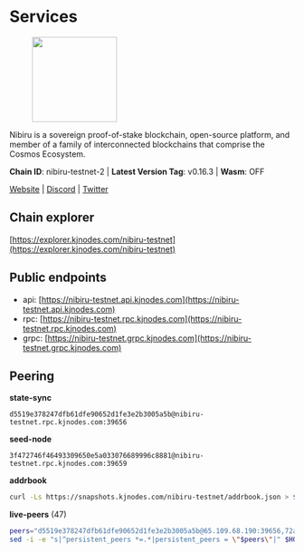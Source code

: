 # Services

<figure><img src="https://raw.githubusercontent.com/kj89/testnet_manuals/main/pingpub/logos/nibiru.png" width="150" alt=""><figcaption></figcaption></figure>

Nibiru is a sovereign proof-of-stake blockchain, open-source platform,  and member of a family of interconnected blockchains that comprise the Cosmos Ecosystem.

**Chain ID**: nibiru-testnet-2 | **Latest Version Tag**: v0.16.3 | **Wasm**: OFF

[Website](https://nibiru.fi) | [Discord](https://discord.gg/nibiru) | [Twitter](https://twitter.com/NibiruChain)




## Chain explorer
[https://explorer.kjnodes.com/nibiru-testnet](https://explorer.kjnodes.com/nibiru-testnet)

## Public endpoints

* api: [https://nibiru-testnet.api.kjnodes.com](https://nibiru-testnet.api.kjnodes.com)
* rpc: [https://nibiru-testnet.rpc.kjnodes.com](https://nibiru-testnet.rpc.kjnodes.com)
* grpc: [https://nibiru-testnet.grpc.kjnodes.com](https://nibiru-testnet.grpc.kjnodes.com)

## Peering

**state-sync**

```text
d5519e378247dfb61dfe90652d1fe3e2b3005a5b@nibiru-testnet.rpc.kjnodes.com:39656
```

**seed-node**

```text
3f472746f46493309650e5a033076689996c8881@nibiru-testnet.rpc.kjnodes.com:39659
```

**addrbook**
```bash
curl -Ls https://snapshots.kjnodes.com/nibiru-testnet/addrbook.json > $HOME/.nibid/config/addrbook.json
```

**live-peers** (47)
```bash
peers="d5519e378247dfb61dfe90652d1fe3e2b3005a5b@65.109.68.190:39656,72a84166fbd6b92d8a772843026cf6a2cd97ffbe@65.109.60.19:46656,fa9913e5818acda6f0d06f3473a96052816fd51a@154.53.34.124:26657,c9a345744756bc7873e01bd9efb0a651b075d18f@149.102.140.146:39656,5eecfdf089428a5a8e52d05d18aae1ad8503d14c@65.108.141.109:19656,e634fbf8800f76cb911d03e665f2e573188147c0@154.53.32.30:26657,2a11b3e06f832e430efb41e3c3bb07a42875d20c@154.53.34.112:26657,5767cde760985a14aba0daeec694ecdae6f787e9@154.53.36.184:26657,5c2a752c9b1952dbed075c56c600c3a79b58c395@195.3.220.140:27046,0db6c1e2f2df7011ea2e53730565791ba87362e0@195.201.195.40:56656,92845d4150aaf87fc1a6f4a53d8fe545ae44fc9d@86.48.16.205:39656,3939da5da8d8a31e6af2cb6d7bdcb222ff2487eb@65.109.14.69:39656,7f30e0e50fa219fad61b1378592285f6ee2b70dc@144.76.90.130:36656,e55d8746ad30e0d11ebe0aa3792c46713375edcc@135.181.2.104:26656,5a868d18a5046b715ee726a45b680a68f92bafcb@149.102.136.149:27656,5fbe59fae99f5a242f856c4badd22cae13d73ae8@173.249.47.194:39656,63e5779cd6d88101ef9f9844979a6962890f2315@65.108.157.108:26656,09de7d3f5acc5e421247a582aa50d601571415fb@38.242.202.200:26656,e545da0d2566c693720992459b002ef75669756c@167.235.204.231:26656,b4c2aadcbe31e2a911ff4c223c0bb7083eebfb53@65.21.245.161:26656,90d71eac9ad47937605a8ab0716df9d8715936fc@2.58.82.226:26656,0588cd3cd1eb6949b5c827003eb5cdcee00d3809@185.234.69.143:26656,3997242f9646ca642932852b7577ddb9976e0396@5.199.130.53:26656,98032241ea61ca6ac066b8fa508baace6678a7a3@190.2.155.67:31656,0caedae543d21fe055dbabc195225b38a48951cd@173.249.0.229:26656,8ff8d3effc84c1e5d7bdff36d8921875f7436bcd@65.108.13.185:26858,e4ea6ffd9ec8ca5db91506e0429613628f0f61ee@155.133.22.115:26656,d2b6baed49aa475eb6ec5958bfbca30a61363b86@154.53.52.212:26657,ab64ebbd39034df6f28fd644e245ed44fba86f70@149.102.143.231:26656,50e5bed9efde45f2601e7a63d12d3c8d81e6e7d6@167.86.124.2:26656,0a052052c67f583fbae23753bf8f3b5ebed99ba1@161.35.90.88:34656,2b0d62e3463bb0d3862ff6b708002893ad127bd5@65.21.57.144:26656,62a8c451abbfaa96c740b7f64587f16959d9e41f@207.180.239.38:36656,7f3d667164ec510cdc3c82bc8d752b65e7cd1671@164.68.122.232:26656,ac9e69d6fe806760db948bf69b7176174db7d7ac@84.54.23.64:26656,ff60133778ab80489636a81ec861b508e6d6aca4@35.185.194.255:26656,7e465cf7525009fa55c8387eb74a330d3b96e26f@86.48.5.78:26656,d3091d32c457602c4d3ab348237e56747db81292@77.232.154.215:26656,6b79cd4cadd1590367ff87311d87a1eec0491b6f@212.86.102.214:26656,073cc8f7e9c414a76d29167a123bc5570cd79c49@217.79.178.127:26656,ce5f1c19251113d7cf8cb73a71cf524bccc08e0e@94.130.38.122:39656,76e8a812f41ecd5b1abe7f7f403e44019f8680d7@84.46.246.252:26656,a250d2e4bc05ce84353655e57218fcce81651ec5@135.181.119.59:13656,bec6fe42dd406ac789acb8b52fd6510e56232649@194.163.190.132:12656,5575c45dcb692a9bf2e4031f0546851fcfe2b7a3@185.202.238.123:26656,1e982cb93e8ed13ff6ace2806ce372306d3cce6e@95.214.54.64:36656,3a88426d413c9f7794485bdeab5e1cfda1c7430f@77.232.43.194:26656"
sed -i -e "s|^persistent_peers *=.*|persistent_peers = \"$peers\"|" $HOME/.nibid/config/config.toml
```
